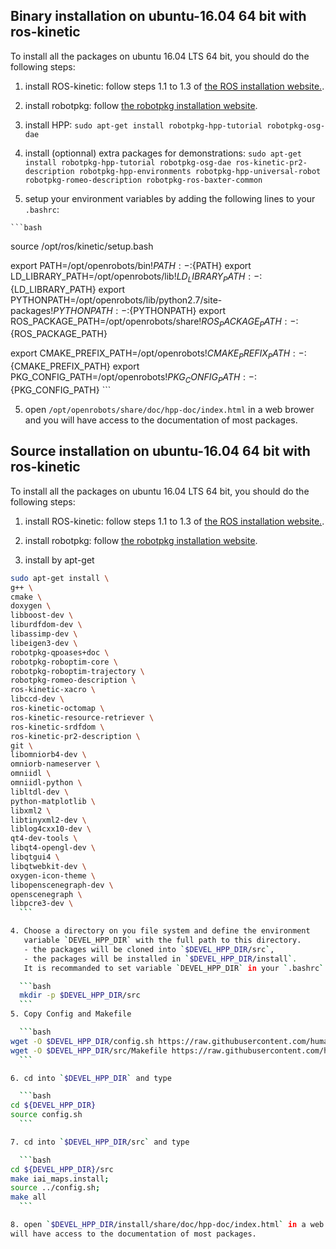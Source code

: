 ## Binary installation on ubuntu-16.04 64 bit with ros-kinetic

To install all the packages on ubuntu 16.04 LTS 64 bit, you should do the following steps:

  1. install ROS-kinetic: follow steps 1.1 to 1.3 of [the ROS installation website.](http://wiki.ros.org/kinetic/Installation/Ubuntu).

  2. install robotpkg: follow [the robotpkg installation website](http://robotpkg.openrobots.org/debian.html).

  3. install HPP: `sudo apt-get install robotpkg-hpp-tutorial robotpkg-osg-dae`

  4. install (optionnal) extra packages for demonstrations:
     `sudo apt-get install robotpkg-hpp-tutorial robotpkg-osg-dae ros-kinetic-pr2-description robotpkg-hpp-environments robotpkg-hpp-universal-robot robotpkg-romeo-description robotpkg-ros-baxter-common`

  4. setup your environment variables by adding the following lines to your `.bashrc`:

    ```bash
source /opt/ros/kinetic/setup.bash

export PATH=/opt/openrobots/bin${!PATH:-:}${PATH}
export LD_LIBRARY_PATH=/opt/openrobots/lib${!LD_LIBRARY_PATH:-:}${LD_LIBRARY_PATH}
export PYTHONPATH=/opt/openrobots/lib/python2.7/site-packages${!PYTHONPATH:-:}${PYTHONPATH}
export ROS_PACKAGE_PATH=/opt/openrobots/share${!ROS_PACKAGE_PATH:-:}${ROS_PACKAGE_PATH}

export CMAKE_PREFIX_PATH=/opt/openrobots${!CMAKE_PREFIX_PATH:-:}${CMAKE_PREFIX_PATH}
export PKG_CONFIG_PATH=/opt/openrobots${!PKG_CONFIG_PATH:-:}${PKG_CONFIG_PATH}
    ```

  5. open `/opt/openrobots/share/doc/hpp-doc/index.html` in a web brower and you
  will have access to the documentation of most packages.

## Source installation on ubuntu-16.04 64 bit with ros-kinetic

To install all the packages on ubuntu 16.04 LTS 64 bit, you should do the following steps:

  1. install ROS-kinetic: follow steps 1.1 to 1.3 of [the ROS installation website.](http://wiki.ros.org/kinetic/Installation/Ubuntu).

  2. install robotpkg: follow [the robotpkg installation website](http://robotpkg.openrobots.org/debian.html).

  3. install by apt-get
  ```bash
sudo apt-get install \
  g++ \
  cmake \
  doxygen \
  libboost-dev \
  liburdfdom-dev \
  libassimp-dev \
  libeigen3-dev \
  robotpkg-qpoases+doc \
  robotpkg-roboptim-core \
  robotpkg-roboptim-trajectory \
  robotpkg-romeo-description \
  ros-kinetic-xacro \
  libccd-dev \
  ros-kinetic-octomap \
  ros-kinetic-resource-retriever \
  ros-kinetic-srdfdom \
  ros-kinetic-pr2-description \
  git \
  libomniorb4-dev \
  omniorb-nameserver \
  omniidl \
  omniidl-python \
  libltdl-dev \
  python-matplotlib \
  libxml2 \
  libtinyxml2-dev \
  liblog4cxx10-dev \
  qt4-dev-tools \
  libqt4-opengl-dev \
  libqtgui4 \
  libqtwebkit-dev \
  oxygen-icon-theme \
  libopenscenegraph-dev \
  openscenegraph \
  libpcre3-dev \
    ```

  4. Choose a directory on you file system and define the environment
     variable `DEVEL_HPP_DIR` with the full path to this directory.
     - the packages will be cloned into `$DEVEL_HPP_DIR/src`,
     - the packages will be installed in `$DEVEL_HPP_DIR/install`.
     It is recommanded to set variable `DEVEL_HPP_DIR` in your `.bashrc` for future use.

    ```bash
    mkdir -p $DEVEL_HPP_DIR/src
    ```
  5. Copy Config and Makefile

    ```bash
wget -O $DEVEL_HPP_DIR/config.sh https://raw.githubusercontent.com/humanoid-path-planner/hpp-doc/devel/doc/config/ubuntu-16.04-kinetic.sh
wget -O $DEVEL_HPP_DIR/src/Makefile https://raw.githubusercontent.com/humanoid-path-planner/hpp-doc/devel/doc/Makefile
    ```

  6. cd into `$DEVEL_HPP_DIR` and type

    ```bash
cd ${DEVEL_HPP_DIR}
source config.sh
    ```

  7. cd into `$DEVEL_HPP_DIR/src` and type

    ```bash
cd ${DEVEL_HPP_DIR}/src
make iai_maps.install;
source ../config.sh;
make all
    ```

  8. open `$DEVEL_HPP_DIR/install/share/doc/hpp-doc/index.html` in a web brower and you
  will have access to the documentation of most packages.

